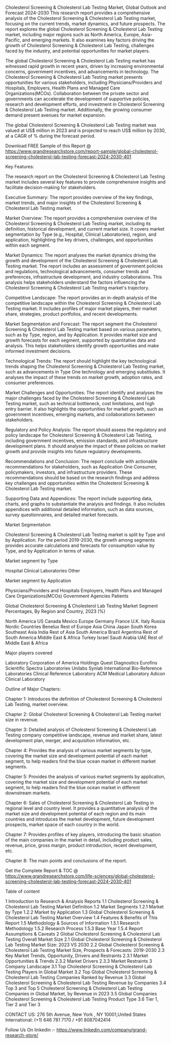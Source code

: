 Cholesterol Screening & Cholesterol Lab Testing Market, Global Outlook and Forecast 2024-2030
This research report provides a comprehensive analysis of the Cholesterol Screening & Cholesterol Lab Testing market, focusing on the current trends, market dynamics, and future prospects. The report explores the global Cholesterol Screening & Cholesterol Lab Testing market, including major regions such as North America, Europe, Asia-Pacific, and emerging markets. It also examines key factors driving the growth of Cholesterol Screening & Cholesterol Lab Testing, challenges faced by the industry, and potential opportunities for market players.

The global Cholesterol Screening & Cholesterol Lab Testing market has witnessed rapid growth in recent years, driven by increasing environmental concerns, government incentives, and advancements in technology. The Cholesterol Screening & Cholesterol Lab Testing market presents opportunities for various stakeholders, including Physicians/Providers and Hospitals, Employers, Health Plans and Managed Care Organizations(MCOs). Collaboration between the private sector and governments can accelerate the development of supportive policies, research and development efforts, and investment in Cholesterol Screening & Cholesterol Lab Testing market. Additionally, the growing consumer demand present avenues for market expansion.

The global Cholesterol Screening & Cholesterol Lab Testing market was valued at US$ million in 2023 and is projected to reach US$ million by 2030, at a CAGR of % during the forecast period.

Download FREE Sample of this Report @ https://www.grandresearchstore.com/report-sample/global-cholesterol-screening-cholesterol-lab-testing-forecast-2024-2030-401


Key Features:

The research report on the Cholesterol Screening & Cholesterol Lab Testing market includes several key features to provide comprehensive insights and facilitate decision-making for stakeholders.

Executive Summary: The report provides overview of the key findings, market trends, and major insights of the Cholesterol Screening & Cholesterol Lab Testing market.

Market Overview: The report provides a comprehensive overview of the Cholesterol Screening & Cholesterol Lab Testing market, including its definition, historical development, and current market size. It covers market segmentation by Type (e.g., Hospital, Clinical Laboratories), region, and application, highlighting the key drivers, challenges, and opportunities within each segment.

Market Dynamics: The report analyses the market dynamics driving the growth and development of the Cholesterol Screening & Cholesterol Lab Testing market. The report includes an assessment of government policies and regulations, technological advancements, consumer trends and preferences, infrastructure development, and industry collaborations. This analysis helps stakeholders understand the factors influencing the Cholesterol Screening & Cholesterol Lab Testing market's trajectory.

Competitive Landscape: The report provides an in-depth analysis of the competitive landscape within the Cholesterol Screening & Cholesterol Lab Testing market. It includes profiles of major market players, their market share, strategies, product portfolios, and recent developments.

Market Segmentation and Forecast: The report segment the Cholesterol Screening & Cholesterol Lab Testing market based on various parameters, such as by Type, region, and by Application. It provides market size and growth forecasts for each segment, supported by quantitative data and analysis. This helps stakeholders identify growth opportunities and make informed investment decisions.

Technological Trends: The report should highlight the key technological trends shaping the Cholesterol Screening & Cholesterol Lab Testing market, such as advancements in Type One technology and emerging substitutes. It analyses the impact of these trends on market growth, adoption rates, and consumer preferences.

Market Challenges and Opportunities: The report identify and analyses the major challenges faced by the Cholesterol Screening & Cholesterol Lab Testing market, such as technical bottleneck, cost limitations, and high entry barrier. It also highlights the opportunities for market growth, such as government incentives, emerging markets, and collaborations between stakeholders.

Regulatory and Policy Analysis: The report should assess the regulatory and policy landscape for Cholesterol Screening & Cholesterol Lab Testing, including government incentives, emission standards, and infrastructure development plans. It should analyse the impact of these policies on market growth and provide insights into future regulatory developments.

Recommendations and Conclusion: The report conclude with actionable recommendations for stakeholders, such as Application One Consumer, policymakers, investors, and infrastructure providers. These recommendations should be based on the research findings and address key challenges and opportunities within the Cholesterol Screening & Cholesterol Lab Testing market.

Supporting Data and Appendices: The report include supporting data, charts, and graphs to substantiate the analysis and findings. It also includes appendices with additional detailed information, such as data sources, survey questionnaires, and detailed market forecasts.

Market Segmentation

Cholesterol Screening & Cholesterol Lab Testing market is split by Type and by Application. For the period 2019-2030, the growth among segments provides accurate calculations and forecasts for consumption value by Type, and by Application in terms of value.

Market segment by Type



Hospital
Clinical Laboratories
Other


Market segment by Application



Physicians/Providers and Hospitals
Employers, Health Plans and Managed Care Organizations(MCOs)
Government Agencies
Patients


Global Cholesterol Screening & Cholesterol Lab Testing Market Segment Percentages, By Region and Country, 2023 (%)



North America
US
Canada
Mexico
Europe
Germany
France
U.K.
Italy
Russia
Nordic Countries
Benelux
Rest of Europe
Asia
China
Japan
South Korea
Southeast Asia
India
Rest of Asia
South America
Brazil
Argentina
Rest of South America
Middle East & Africa
Turkey
Israel
Saudi Arabia
UAE
Rest of Middle East & Africa


Major players covered



Laboratory Corporation of America Holdings
Quest Diagnostics
Eurofins Scientific
Spectra Laboratories
Unilabs
Synlab International
Bio-Reference Laboratories
Clinical Reference Laboratory
ACM Medical Laboratory
Adicon Clinical Laboratory


Outline of Major Chapters:

Chapter 1: Introduces the definition of Cholesterol Screening & Cholesterol Lab Testing, market overview.

Chapter 2: Global Cholesterol Screening & Cholesterol Lab Testing market size in revenue.

Chapter 3: Detailed analysis of Cholesterol Screening & Cholesterol Lab Testing company competitive landscape, revenue and market share, latest development plan, merger, and acquisition information, etc.

Chapter 4: Provides the analysis of various market segments by type, covering the market size and development potential of each market segment, to help readers find the blue ocean market in different market segments.

Chapter 5: Provides the analysis of various market segments by application, covering the market size and development potential of each market segment, to help readers find the blue ocean market in different downstream markets.

Chapter 6: Sales of Cholesterol Screening & Cholesterol Lab Testing in regional level and country level. It provides a quantitative analysis of the market size and development potential of each region and its main countries and introduces the market development, future development prospects, market space of each country in the world.

Chapter 7: Provides profiles of key players, introducing the basic situation of the main companies in the market in detail, including product sales, revenue, price, gross margin, product introduction, recent development, etc.

Chapter 8: The main points and conclusions of the report.

Get the Complete Report & TOC @ https://www.grandresearchstore.com/life-sciences/global-cholesterol-screening-cholesterol-lab-testing-forecast-2024-2030-401

Table of content

1 Introduction to Research & Analysis Reports
1.1 Cholesterol Screening & Cholesterol Lab Testing Market Definition
1.2 Market Segments
1.2.1 Market by Type
1.2.2 Market by Application
1.3 Global Cholesterol Screening & Cholesterol Lab Testing Market Overview
1.4 Features & Benefits of This Report
1.5 Methodology & Sources of Information
1.5.1 Research Methodology
1.5.2 Research Process
1.5.3 Base Year
1.5.4 Report Assumptions & Caveats
2 Global Cholesterol Screening & Cholesterol Lab Testing Overall Market Size
2.1 Global Cholesterol Screening & Cholesterol Lab Testing Market Size: 2023 VS 2030
2.2 Global Cholesterol Screening & Cholesterol Lab Testing Market Size, Prospects & Forecasts: 2019-2030
2.3 Key Market Trends, Opportunity, Drivers and Restraints
2.3.1 Market Opportunities & Trends
2.3.2 Market Drivers
2.3.3 Market Restraints
3 Company Landscape
3.1 Top Cholesterol Screening & Cholesterol Lab Testing Players in Global Market
3.2 Top Global Cholesterol Screening & Cholesterol Lab Testing Companies Ranked by Revenue
3.3 Global Cholesterol Screening & Cholesterol Lab Testing Revenue by Companies
3.4 Top 3 and Top 5 Cholesterol Screening & Cholesterol Lab Testing Companies in Global Market, by Revenue in 2023
3.5 Global Companies Cholesterol Screening & Cholesterol Lab Testing Product Type
3.6 Tier 1, Tier 2 and Tier 3

CONTACT US:
276 5th Avenue, New York , NY 10001,United States
International: (+1) 646 781 7170 / +91 8087042414

Follow Us On linkedin :- https://www.linkedin.com/company/grand-research-store/




